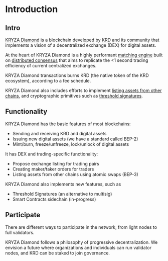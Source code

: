 # Introduction


## Intro

[KRYZA Diamond](https://www.kryzascan.com) is a blockchain developed by [KRD](https://www.kryzascan.com) and its community that implements a vision of a decentralized exchange (DEX) for digital assets.

At the heart of KRYZA Diamond is a highly performant [matching engine](./concepts/matching-engine.md) built on [distributed consensus](./concepts/architecture.md) that aims to replicate the <1 second trading efficiency of current centralized exchanges.

KRYZA Diamond transactions burns KRD (the native token of the KRD ecosystem), according to a fee schedule.

KRYZA Diamond also includes efforts to implement [listing assets from other chains](../atomic-swap.md), and cryptographic primitives such as [threshold signatures](./concepts/threshold-signature-scheme.md).

## Functionality

KRYZA Diamond has the basic features of most blockchains:

- Sending and receiving KRD and digital assets
- Issuing new digital assets (we have a standard called BEP-2)
- Mint/burn, freeze/unfreeze, lock/unlock of digital assets

It has DEX and trading-specific functionality:

- Propose exchange listing for trading pairs
- Creating maker/taker orders for traders
- Listing assets from other chains using atomic swaps (BEP-3)

KRYZA Diamond also implements new features, such as

- Threshold Signatures (an alternative to multisig)
- Smart Contracts sidechain (in-progress)

## Participate

There are different ways to participate in the network, from light nodes to full validators.

KRYZA Diamond follows a philosophy of progressive decentralization. We envision a future where organizations and individuals can run validator nodes, and KRD can be staked to join governance.
